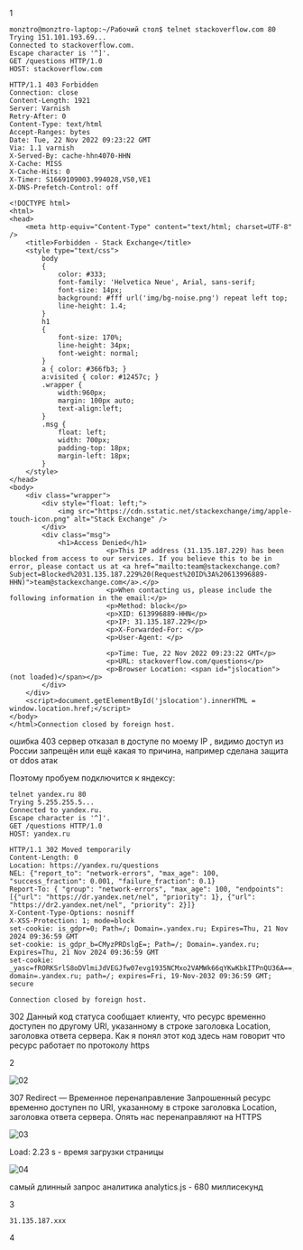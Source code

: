 1

```
monztro@monztro-laptop:~/Рабочий стол$ telnet stackoverflow.com 80
Trying 151.101.193.69...
Connected to stackoverflow.com.
Escape character is '^]'.
GET /questions HTTP/1.0
HOST: stackoverflow.com

HTTP/1.1 403 Forbidden
Connection: close
Content-Length: 1921
Server: Varnish
Retry-After: 0
Content-Type: text/html
Accept-Ranges: bytes
Date: Tue, 22 Nov 2022 09:23:22 GMT
Via: 1.1 varnish
X-Served-By: cache-hhn4070-HHN
X-Cache: MISS
X-Cache-Hits: 0
X-Timer: S1669109003.994028,VS0,VE1
X-DNS-Prefetch-Control: off

<!DOCTYPE html>
<html>
<head>
    <meta http-equiv="Content-Type" content="text/html; charset=UTF-8" />
    <title>Forbidden - Stack Exchange</title>
    <style type="text/css">
		body
		{
			color: #333;
			font-family: 'Helvetica Neue', Arial, sans-serif;
			font-size: 14px;
			background: #fff url('img/bg-noise.png') repeat left top;
			line-height: 1.4;
		}
		h1
		{
			font-size: 170%;
			line-height: 34px;
			font-weight: normal;
		}
		a { color: #366fb3; }
		a:visited { color: #12457c; }
		.wrapper {
			width:960px;
			margin: 100px auto;
			text-align:left;
		}
		.msg {
			float: left;
			width: 700px;
			padding-top: 18px;
			margin-left: 18px;
		}
    </style>
</head>
<body>
    <div class="wrapper">
		<div style="float: left;">
			<img src="https://cdn.sstatic.net/stackexchange/img/apple-touch-icon.png" alt="Stack Exchange" />
		</div>
		<div class="msg">
			<h1>Access Denied</h1>
                        <p>This IP address (31.135.187.229) has been blocked from access to our services. If you believe this to be in error, please contact us at <a href="mailto:team@stackexchange.com?Subject=Blocked%2031.135.187.229%20(Request%20ID%3A%20613996889-HHN)">team@stackexchange.com</a>.</p>
                        <p>When contacting us, please include the following information in the email:</p>
                        <p>Method: block</p>
                        <p>XID: 613996889-HHN</p>
                        <p>IP: 31.135.187.229</p>
                        <p>X-Forwarded-For: </p>
                        <p>User-Agent: </p>
                        
                        <p>Time: Tue, 22 Nov 2022 09:23:22 GMT</p>
                        <p>URL: stackoverflow.com/questions</p>
                        <p>Browser Location: <span id="jslocation">(not loaded)</span></p>
		</div>
	</div>
	<script>document.getElementById('jslocation').innerHTML = window.location.href;</script>
</body>
</html>Connection closed by foreign host.
```
ошибка 403 сервер отказал в доступе по моему IP , видимо доступ из России запрещён или ещё какая то причина, например сделана защита от ddos атак

Поэтому пробуем подключится к яндексу:
```
telnet yandex.ru 80
Trying 5.255.255.5...
Connected to yandex.ru.
Escape character is '^]'.
GET /questions HTTP/1.0
HOST: yandex.ru

HTTP/1.1 302 Moved temporarily
Content-Length: 0
Location: https://yandex.ru/questions
NEL: {"report_to": "network-errors", "max_age": 100, "success_fraction": 0.001, "failure_fraction": 0.1}
Report-To: { "group": "network-errors", "max_age": 100, "endpoints": [{"url": "https://dr.yandex.net/nel", "priority": 1}, {"url": "https://dr2.yandex.net/nel", "priority": 2}]}
X-Content-Type-Options: nosniff
X-XSS-Protection: 1; mode=block
set-cookie: is_gdpr=0; Path=/; Domain=.yandex.ru; Expires=Thu, 21 Nov 2024 09:36:59 GMT
set-cookie: is_gdpr_b=CMyzPRDslgE=; Path=/; Domain=.yandex.ru; Expires=Thu, 21 Nov 2024 09:36:59 GMT
set-cookie: _yasc=fRORKSrlS8oDVlmiJdVEGJfw07evg1935NCMxo2VAMWk66qYKwKbkITPnQU36A==; domain=.yandex.ru; path=/; expires=Fri, 19-Nov-2032 09:36:59 GMT; secure

Connection closed by foreign host.
```
302 Данный код статуса сообщает клиенту, что ресурс временно доступен по другому URI, указанному в строке заголовка Location, заголовка ответа сервера. Как я понял этот код здесь нам говорит что ресурс работает по протоколу https

2

![02](https://user-images.githubusercontent.com/105611781/203297325-4c27a232-8082-4b09-817d-a372eeb7b14f.png)

307 Redirect — Временное перенаправление
Запрошенный ресурс временно доступен по URI, указанному в строке заголовка Location, заголовка ответа сервера. Опять нас перенаправляют на HTTPS

![03](https://user-images.githubusercontent.com/105611781/203301379-f4ced7ce-7114-4025-8f2b-2d4a1b2f1695.png)

Load: 2.23 s - время загрузки страницы

![04](https://user-images.githubusercontent.com/105611781/203302845-38b9993c-6998-4979-9876-f37e8b0d87fb.png)

самый длинный запрос аналитика analytics.js - 680 миллисекунд

3

```dig @resolver4.opendns.com myip.opendns.com +short
31.135.187.xxx
```
4



